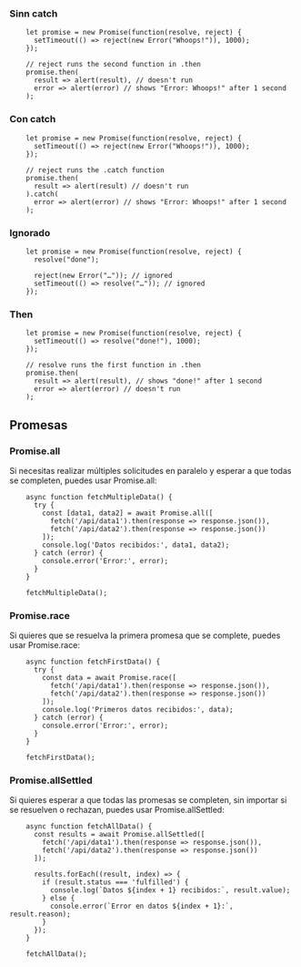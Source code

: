 ### Sinn catch

        let promise = new Promise(function(resolve, reject) {
          setTimeout(() => reject(new Error("Whoops!")), 1000);
        });
        
        // reject runs the second function in .then
        promise.then(
          result => alert(result), // doesn't run
          error => alert(error) // shows "Error: Whoops!" after 1 second
        );

### Con catch

        let promise = new Promise(function(resolve, reject) {
          setTimeout(() => reject(new Error("Whoops!")), 1000);
        });
        
        // reject runs the .catch function
        promise.then(
          result => alert(result) // doesn't run
        ).catch(
          error => alert(error) // shows "Error: Whoops!" after 1 second
        );




### Ignorado

        let promise = new Promise(function(resolve, reject) {
          resolve("done");
        
          reject(new Error("…")); // ignored
          setTimeout(() => resolve("…")); // ignored
        });


  ### Then      
        let promise = new Promise(function(resolve, reject) {
          setTimeout(() => resolve("done!"), 1000);
        });
        
        // resolve runs the first function in .then
        promise.then(
          result => alert(result), // shows "done!" after 1 second
          error => alert(error) // doesn't run
        );
        

## Promesas
### Promise.all

Si necesitas realizar múltiples solicitudes en paralelo y esperar a que todas se completen, puedes usar Promise.all:


        async function fetchMultipleData() {
          try {
            const [data1, data2] = await Promise.all([
              fetch('/api/data1').then(response => response.json()),
              fetch('/api/data2').then(response => response.json())
            ]);
            console.log('Datos recibidos:', data1, data2);
          } catch (error) {
            console.error('Error:', error);
          }
        }
        
        fetchMultipleData();

### Promise.race

Si quieres que se resuelva la primera promesa que se complete, puedes usar Promise.race:

        async function fetchFirstData() {
          try {
            const data = await Promise.race([
              fetch('/api/data1').then(response => response.json()),
              fetch('/api/data2').then(response => response.json())
            ]);
            console.log('Primeros datos recibidos:', data);
          } catch (error) {
            console.error('Error:', error);
          }
        }
        
        fetchFirstData();
        
### Promise.allSettled

Si quieres esperar a que todas las promesas se completen, sin importar si se resuelven o rechazan, puedes usar Promise.allSettled:

        async function fetchAllData() {
          const results = await Promise.allSettled([
            fetch('/api/data1').then(response => response.json()),
            fetch('/api/data2').then(response => response.json())
          ]);
        
          results.forEach((result, index) => {
            if (result.status === 'fulfilled') {
              console.log(`Datos ${index + 1} recibidos:`, result.value);
            } else {
              console.error(`Error en datos ${index + 1}:`, result.reason);
            }
          });
        }
        
        fetchAllData();



